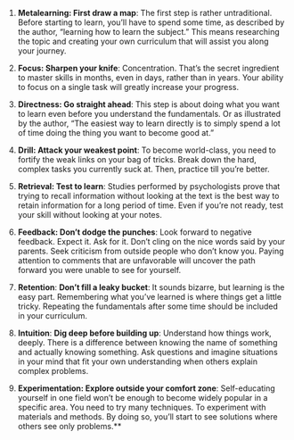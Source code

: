
1. **Metalearning: First draw a map**: The first step is rather untraditional. Before starting to learn, you’ll have to spend some time, as described by the author, “learning how to learn the subject.” This means researching the topic and creating your own curriculum that will assist you along your journey.

2. **Focus: Sharpen your knife**: Concentration. That’s the secret ingredient to master skills in months, even in days, rather than in years. Your ability to focus on a single task will greatly increase your progress.

3. **Directness: Go straight ahead**: This step is about doing what you want to learn even before you understand the fundamentals. Or as illustrated by the author, “The easiest way to learn directly is to simply spend a lot of time doing the thing you want to become good at.”

4. **Drill: Attack your weakest point**: To become world-class, you need to fortify the weak links on your bag of tricks. Break down the hard, complex tasks you currently suck at. Then, practice till you’re better.

5. **Retrieval: Test to learn**: Studies performed by psychologists prove that trying to recall information without looking at the text is the best way to retain information for a long period of time. Even if you’re not ready, test your skill without looking at your notes.

6. **Feedback: Don’t dodge the punches**: Look forward to negative feedback. Expect it. Ask for it. Don’t cling on the nice words said by your parents. Seek criticism from outside people who don’t know you. Paying attention to comments that are unfavorable will uncover the path forward you were unable to see for yourself.

7. **Retention**: **Don’t fill a leaky bucket**: It sounds bizarre, but learning is the easy part. Remembering what you’ve learned is where things get a little tricky. Repeating the fundamentals after some time should be included in your curriculum.

8. **Intuition**: **Dig deep before building up**: Understand how things work, deeply. There is a difference between knowing the name of something and actually knowing something. Ask questions and imagine situations in your mind that fit your own understanding when others explain complex problems.
   
9. **Experimentation: Explore outside your comfort zone**: Self-educating yourself in one field won’t be enough to become widely popular in a specific area. You need to try many techniques. To experiment with materials and methods. By doing so, you’ll start to see solutions where others see only problems.**